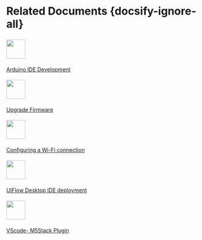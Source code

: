 # Related Documents {docsify-ignore-all}



<!-- - [Arduino IDE Development](en/related_documents/Arduino_IDE)

- [Upgrade Firmware](en/related_documents/M5Burner)

- [Configuring a Wi-Fi connection](en/related_documents/how_to_connect_wifi_using_core)

- [UIFlow Desktop IDE deployment](en/related_documents/UIFlow_Desktop_IDE) -->



<div class="container mt-3">
  <div class="media border p-3">
    <img src="assets/img/related_documents/Page_logo/Arduino.jpg" class="mr-3 mt-3 rounded-circle" style="width:50px; margin-top:5px!important">
    <div class="media-body">
      <a href="#en/related_documents/Arduino_IDE"><p style="margin-top:20px">Arduino IDE Development</p></a>
    </div>
  </div>
</div>



<div class="container mt-3">
  <div class="media border p-3">
    <img src="assets/logo.png" class="mr-3 mt-3" style="width:50px; margin-top:5px!important">
    <div class="media-body">
      <a href="#en/related_documents/M5Burner"><p style="margin-top:20px">Upgrade Firmware</p></a>
    </div>
  </div>
</div>

<div class="container mt-3">
  <div class="media border p-3">
    <img src="assets/img/related_documents/Page_logo/Setting_WiFi.png" class="mr-3 mt-3 rounded-circle" style="width:50px; margin-top:5px!important">
    <div class="media-body">
      <a href="#en/related_documents/Setting_WIFI.md"><p style="margin-top:20px">Configuring a Wi-Fi connection</p></a>
    </div> 
  </div>
</div>



<div class="container mt-3">
  <div class="media border p-3">
    <img src="assets/img/related_documents/Page_logo/UIFlow-Desktop-IDE.png" class="mr-3 mt-3 " style="width:50px; margin-top:5px!important">
    <div class="media-body">
      <a href="#en/related_documents/UIFlow_Desktop_IDE"><p style="margin-top:20px">UIFlow Desktop IDE deployment</p></a>
    </div>
  </div>
</div>


<div class="container mt-3">
  <div class="media border p-3">
    <img src="assets/img/related_documents/Page_logo/VScode.jpg" class="mr-3 mt-3 " style="width:50px; margin-top:5px!important">
    <div class="media-body">
      <a href="https://github.com/m5stack/UIFlow-Code"><p style="margin-top:20px">VScode- M5Stack Plugin</p></a>
    </div>
  </div>
</div>